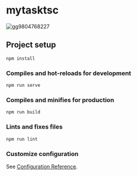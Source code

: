 # mytasktsc
![gg9804768227](https://user-images.githubusercontent.com/48514587/236924801-8aab9cc1-51bd-4ce2-bb09-a125ba567c69.gif)

## Project setup
```
npm install
```

### Compiles and hot-reloads for development
```
npm run serve
```

### Compiles and minifies for production
```
npm run build
```

### Lints and fixes files
```
npm run lint
```

### Customize configuration
See [Configuration Reference](https://cli.vuejs.org/config/).
